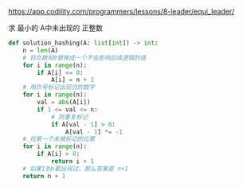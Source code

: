 https://app.codility.com/programmers/lessons/8-leader/equi_leader/

求 最小的 A中未出现的 正整数

```python
def solution_hashing(A: list[int]) -> int:
    n = len(A)
    # 将负数和0替换成一个不会影响后续逻辑的值
    for i in range(n):
        if A[i] <= 0:
            A[i] = n + 1
    # 用负号标记出现过的数字
    for i in range(n):
        val = abs(A[i])
        if 1 <= val <= n:
            # 防重复标记
            if A[val - 1] > 0:
                A[val - 1] *= -1
    # 找第一个未被标记的位置
    for i in range(n):
        if A[i] > 0:
            return i + 1
    # 如果1到n都出现过，那么答案是 n+1
    return n + 1
```